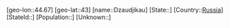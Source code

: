 ﻿---
location: [43,44.67]
type: City
tags:
- geo/City


SpocWebEntityId: 29926
isDeleted: false
confidential: public

---
[geo-lon::44.67]
[geo-lat::43]
[name::Dzaudjikau]
[State::]
[Country::[Russia](geo/Continent/Europe/Russia.md)]
[StateId::]
[Population::]
[Unknown::]

